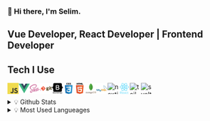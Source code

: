 ### 👋 Hi there, I'm Selim.

## Vue Developer, React Developer |  Frontend Developer

## Tech I Use

<img  align="left" src="https://raw.githubusercontent.com/github/explore/80688e429a7d4ef2fca1e82350fe8e3517d3494d/topics/javascript/javascript.png" width="25" height="25">



<img  align="left" src="https://raw.githubusercontent.com/github/explore/80688e429a7d4ef2fca1e82350fe8e3517d3494d/topics/vue/vue.png" width="25" height="25">

<img  align="left" src="https://raw.githubusercontent.com/github/explore/80688e429a7d4ef2fca1e82350fe8e3517d3494d/topics/sass/sass.png" width="25" height="25">

<img  align="left" src="https://raw.githubusercontent.com/github/explore/80688e429a7d4ef2fca1e82350fe8e3517d3494d/topics/git/git.png" width="25" height="25">


  <img
    src="https://raw.githubusercontent.com/devicons/devicon/master/icons/bootstrap/bootstrap-plain-wordmark.svg"
    alt="bootstrap"
    align="left"
    width="25"
    height="25"
  />

 <img
    src="https://raw.githubusercontent.com/devicons/devicon/master/icons/css3/css3-original-wordmark.svg"
    alt="css3"
    align="left"
    width="25"
    height="25"
  />


  <img
    src="https://raw.githubusercontent.com/devicons/devicon/master/icons/html5/html5-original-wordmark.svg"
    alt="html5"
    align="left"
    width="25"
    height="25"
  />

   <img
    src="https://raw.githubusercontent.com/devicons/devicon/master/icons/mongodb/mongodb-original-wordmark.svg"
    alt="mongodb"
    align="left"
    width="25"
    height="25"
  />

  <img
    src="https://raw.githubusercontent.com/devicons/devicon/master/icons/mysql/mysql-original-wordmark.svg"
    alt="mysql"
    align="left"
    width="25"
    height="25"
  />

   <img
    src="https://cdn.worldvectorlogo.com/logos/nextjs-2.svg"
    alt="nextjs"
    align="left"
    width="25"
    height="25"
  />

   <img
    src="https://raw.githubusercontent.com/devicons/devicon/master/icons/react/react-original-wordmark.svg"
    alt="react"
    align="left"
    width="25"
    height="25"
  />


 <img
    src="https://www.vectorlogo.zone/logos/tailwindcss/tailwindcss-icon.svg"
    alt="tailwind"
    align="left"
    width="25"
    height="25"
  />

  
  <img
    src="https://upload.wikimedia.org/wikipedia/commons/1/1b/Svelte_Logo.svg"
    alt="svelte"
    align="left"
    width="25"
    height="25"
  />



  
<br />
<br />

<details>
<summary> 💡 Github Stats</summary>

<img src="https://github-readme-stats.vercel.app/api?username=jushcmd&show_icons=true&theme=transparent" >
</details>


<details>
<summary> 💡 Most Used Langueages</summary>

 <img height=200 align="center" src="https://github-readme-stats.vercel.app/api/top-langs/?username=jushcmd&layout=compact" />

</details>
